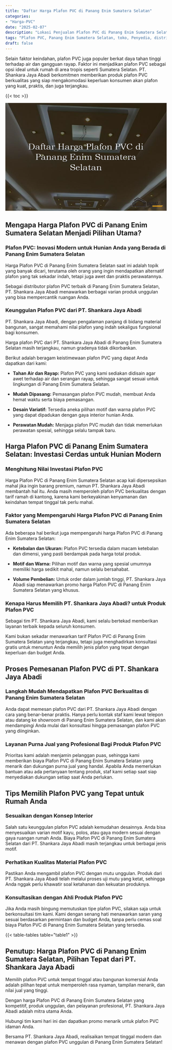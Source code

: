 ```yaml
---
title: "Daftar Harga Plafon PVC di Panang Enim Sumatera Selatan"
categories: 
- "Harga-PVC"
date: "2025-02-07"
description: "Lokasi Penjualan Plafon PVC di Panang Enim Sumatera Selatan untuk tempat tinggal, perkantoran, serta ritel. Material berkualitas, pilihan motif, warna menarik, beserta jasa instalasi ditangani oleh tenaga ahli berpengalaman dan kepastian resmi!|Servis penjualan Plafon PVC di Panang Enim Sumatera Selatan bagi keperluan tempat tinggal, kantor, maupun ritel, dengan panel unggulan dan instalasi oleh tenaga ahli profesional serta garansi resmi.|Pilihan Plafon PVC di Panang Enim Sumatera Selatan yang andal bagi rumah, kantor, dan gerai, dengan panel berkualitas dan instalasi oleh tenaga ahli berpengalaman serta kepastian resmi.|Penyediaan Plafon PVC di Panang Enim Sumatera Selatan untuk tempat tinggal, perkantoran, serta gerai, beserta material berkualitas dan pemasangan oleh tenaga ahli berpengalaman, disertai beserta garansi resmi.}"
tags: "Plafon PVC, Panang Enim Sumatera Selatan, toko, Penyedia, distributor"
draft: false
---
```


Selain faktor keindahan, plafon PVC juga populer berkat daya tahan tinggi terhadap air dan gangguan rayap. Faktor ini menjadikan plafon PVC sebagai opsi ideal untuk rumah di area tropis seperti Sumatera Selatan. PT. Shankara Jaya Abadi berkomitmen memberikan produk plafon PVC berkualitas yang siap mengakomodasi keperluan konsumen akan plafon yang kuat, praktis, dan juga terjangkau.

{{< toc >}}

![Daftar Harga Plafon PVC di Panang Enim Sumatera Selatan](/images/Harga-PVC/Daftar-Harga-Plafon-PVC-di-Panang-Enim-Sumatera-Selatan.png)


## Mengapa Harga Plafon PVC di Panang Enim Sumatera Selatan Menjadi Pilihan Utama?

### Plafon PVC: Inovasi Modern untuk Hunian Anda yang Berada di Panang Enim Sumatera Selatan

Harga Plafon PVC di Panang Enim Sumatera Selatan saat ini adalah topik yang banyak dicari, terutama oleh orang yang ingin mendapatkan alternatif plafon yang tak sekadar indah, tetapi juga awet dan praktis perawatannya.

Sebagai distributor plafon PVC terbaik di Panang Enim Sumatera Selatan, PT. Shankara Jaya Abadi menawarkan berbagai varian produk unggulan yang bisa mempercantik ruangan Anda.

### Keunggulan Plafon PVC dari PT. Shankara Jaya Abadi

PT. Shankara Jaya Abadi, dengan pengalaman panjang di bidang material bangunan, sangat memahami nilai plafon yang indah sekaligus fungsional bagi konsumen.

Harga plafon PVC dari PT. Shankara Jaya Abadi di Panang Enim Sumatera Selatan masih terjangkau, namun gradenya tidak dikorbankan.

Berikut adalah beragam keistimewaan plafon PVC yang dapat Anda dapatkan dari kami:

- **Tahan Air dan Rayap:** Plafon PVC yang kami sediakan didisain agar awet terhadap air dan serangan rayap, sehingga sangat sesuai untuk lingkungan di Panang Enim Sumatera Selatan.

- **Mudah Dipasang:** Pemasangan plafon PVC mudah, membuat Anda hemat waktu serta biaya pemasangan.

- **Desain Variatif:** Tersedia aneka pilihan motif dan warna plafon PVC yang dapat dipadukan dengan gaya interior hunian Anda.

- **Perawatan Mudah:** Menjaga plafon PVC mudah dan tidak memerlukan perawatan spesial, sehingga selalu tampak baru.

## Harga Plafon PVC di Panang Enim Sumatera Selatan: Investasi Cerdas untuk Hunian Modern

### Menghitung Nilai Investasi Plafon PVC

Harga Plafon PVC di Panang Enim Sumatera Selatan acap kali dipersepsikan mahal jika ingin barang premium, namun PT. Shankara Jaya Abadi membantah hal itu. Anda masih memperoleh plafon PVC berkualitas dengan tarif ramah di kantong, karena kami berkeyakinan kenyamanan dan keindahan tempat tinggal tak perlu mahal.

### Faktor yang Mempengaruhi Harga Plafon PVC di Panang Enim Sumatera Selatan

Ada beberapa hal berikut juga mempengaruhi harga Plafon PVC di Panang Enim Sumatera Selatan:

- **Ketebalan dan Ukuran:** Plafon PVC tersedia dalam macam ketebalan dan dimensi, yang pasti berdampak pada harga total produk.

- **Motif dan Warna:** Pilihan motif dan warna yang spesial umumnya memiliki harga sedikit mahal, namun selalu bersahabat.

- **Volume Pembelian:** Untuk order dalam jumlah tinggi, PT. Shankara Jaya Abadi siap menawarkan promo harga Plafon PVC di Panang Enim Sumatera Selatan yang khusus.

### Kenapa Harus Memilih PT. Shankara Jaya Abadi? untuk Produk Plafon PVC

Sebagai tim PT. Shankara Jaya Abadi, kami selalu bertekad memberikan layanan terbaik kepada seluruh konsumen.

Kami bukan sekadar menawarkan tarif Plafon PVC di Panang Enim Sumatera Selatan yang terjangkau, tetapi juga menghadirkan konsultasi gratis untuk menuntun Anda memilih jenis plafon yang tepat dengan keperluan dan budget Anda.

## Proses Pemesanan Plafon PVC di PT. Shankara Jaya Abadi

### Langkah Mudah Mendapatkan Plafon PVC Berkualitas di Panang Enim Sumatera Selatan

Anda dapat memesan plafon PVC dari PT. Shankara Jaya Abadi dengan cara yang benar-benar praktis. Hanya perlu kontak staf kami lewat telepon atau datang ke showroom di Panang Enim Sumatera Selatan, dan kami akan mendampingi Anda mulai dari konsultasi hingga pemasangan plafon PVC yang diinginkan.

### Layanan Purna Jual yang Profesional Bagi Produk Plafon PVC

Prioritas kami adalah menjamin pelanggan puas, sehingga kami memberikan biaya Plafon PVC di Panang Enim Sumatera Selatan yang menarik dan dukungan purna jual yang handal. Apabila Anda memerlukan bantuan atau ada pertanyaan tentang produk, staf kami setiap saat siap menyediakan dukungan setiap saat Anda perlukan.

## Tips Memilih Plafon PVC yang Tepat untuk Rumah Anda

### Sesuaikan dengan Konsep Interior

Salah satu keunggulan plafon PVC adalah kemudahan desainnya. Anda bisa menyesuaikan varian motif kayu, polos, atau gaya modern sesuai dengan gaya ruangan rumah Anda. Biaya Plafon PVC di Panang Enim Sumatera Selatan dari PT. Shankara Jaya Abadi masih terjangkau untuk berbagai jenis motif.

### Perhatikan Kualitas Material Plafon PVC

Pastikan Anda mengambil plafon PVC dengan mutu unggulan. Produk dari PT. Shankara Jaya Abadi telah melalui proses uji mutu yang ketat, sehingga Anda nggak perlu khawatir soal ketahanan dan kekuatan produknya.

### Konsultasikan dengan Ahli Produk Plafon PVC

Jika Anda masih bingung memutuskan tipe plafon PVC, silakan saja untuk berkonsultasi tim kami. Kami dengan senang hati menawarkan saran yang sesuai berdasarkan permintaan dan budget Anda, tanpa perlu cemas soal biaya Plafon PVC di Panang Enim Sumatera Selatan yang tersedia.

{{< table-tables table="table1" >}}

## Penutup: Harga Plafon PVC di Panang Enim Sumatera Selatan, Pilihan Tepat dari PT. Shankara Jaya Abadi

Memilih plafon PVC untuk tempat tinggal atau bangunan komersial Anda adalah pilihan tepat untuk memperoleh rasa nyaman, tampilan menarik, dan nilai jual yang tinggi.

Dengan harga Plafon PVC di Panang Enim Sumatera Selatan yang kompetitif, produk unggulan, dan pelayanan profesional, PT. Shankara Jaya Abadi adalah mitra utama Anda.

Hubungi tim kami hari ini dan dapatkan promo menarik untuk plafon PVC idaman Anda.

Bersama PT. Shankara Jaya Abadi, realisaikan tempat tinggal modern dan menawan dengan plafon PVC unggulan di Panang Enim Sumatera Selatan!